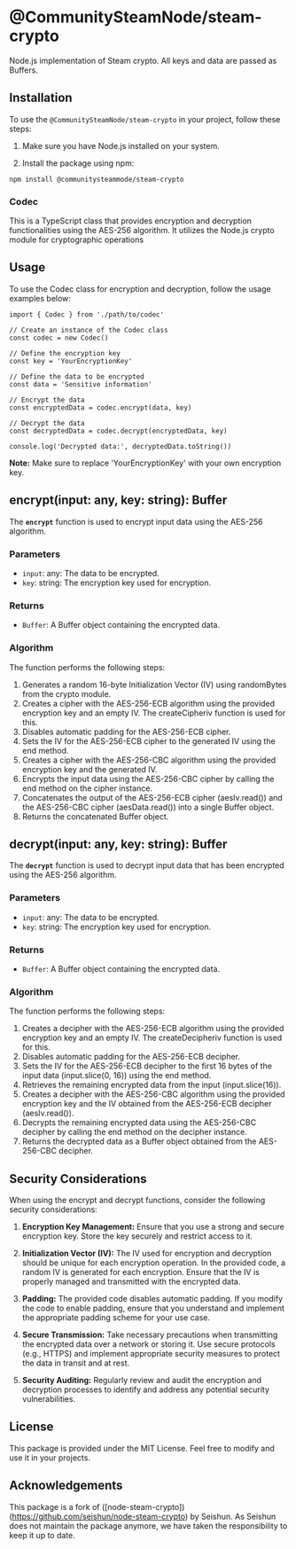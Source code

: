 # @CommunitySteamNode/steam-crypto

Node.js implementation of Steam crypto. All keys and data are passed as Buffers.

## Installation

To use the ``@CommunitySteamNode/steam-crypto`` in your project, follow these steps:

1. Make sure you have Node.js installed on your system.

2. Install the package using npm:

```
npm install @communitysteammode/steam-crypto
```

### Codec

This is a TypeScript class that provides encryption and decryption functionalities using the AES-256 algorithm. It utilizes the Node.js crypto module for cryptographic operations

## Usage

To use the Codec class for encryption and decryption, follow the usage examples below:

```
import { Codec } from './path/to/codec'

// Create an instance of the Codec class
const codec = new Codec()

// Define the encryption key
const key = 'YourEncryptionKey'

// Define the data to be encrypted
const data = 'Sensitive information'

// Encrypt the data
const encryptedData = codec.encrypt(data, key)

// Decrypt the data
const decryptedData = codec.decrypt(encryptedData, key)

console.log('Decrypted data:', decryptedData.toString())

```

**Note:** Make sure to replace 'YourEncryptionKey' with your own encryption key.

## encrypt(input: any, key: string): Buffer

The **`encrypt`** function is used to encrypt input data using the AES-256 algorithm.

### Parameters

* `input`: any: The data to be encrypted.
* `key`: string: The encryption key used for encryption.

### Returns

* `Buffer`: A Buffer object containing the encrypted data.

### Algorithm

The function performs the following steps:

1. Generates a random 16-byte Initialization Vector (IV) using randomBytes from the crypto module.
2. Creates a cipher with the AES-256-ECB algorithm using the provided encryption key and an empty IV. The createCipheriv function is used for this.
3. Disables automatic padding for the AES-256-ECB cipher.
4. Sets the IV for the AES-256-ECB cipher to the generated IV using the end method.
5. Creates a cipher with the AES-256-CBC algorithm using the provided encryption key and the generated IV.
6. Encrypts the input data using the AES-256-CBC cipher by calling the end method on the cipher instance.
7. Concatenates the output of the AES-256-ECB cipher (aesIv.read()) and the AES-256-CBC cipher (aesData.read()) into a single Buffer object.
8. Returns the concatenated Buffer object.

## decrypt(input: any, key: string): Buffer

The **`decrypt`** function is used to decrypt input data that has been encrypted using the AES-256 algorithm.

### Parameters

* `input`: any: The data to be encrypted.
* `key`: string: The encryption key used for encryption.

### Returns

* `Buffer`: A Buffer object containing the encrypted data.

### Algorithm

The function performs the following steps:

1. Creates a decipher with the AES-256-ECB algorithm using the provided encryption key and an empty IV. The createDecipheriv function is used for this.
2. Disables automatic padding for the AES-256-ECB decipher.
3. Sets the IV for the AES-256-ECB decipher to the first 16 bytes of the input data (input.slice(0, 16)) using the end method.
4. Retrieves the remaining encrypted data from the input (input.slice(16)).
5. Creates a decipher with the AES-256-CBC algorithm using the provided encryption key and the IV obtained from the AES-256-ECB decipher (aesIv.read()).
6. Decrypts the remaining encrypted data using the AES-256-CBC decipher by calling the end method on the decipher instance.
7. Returns the decrypted data as a Buffer object obtained from the AES-256-CBC decipher.

## Security Considerations

When using the encrypt and decrypt functions, consider the following security considerations:

1. **Encryption Key Management:** Ensure that you use a strong and secure encryption key. Store the key securely and restrict access to it.

2. **Initialization Vector (IV):** The IV used for encryption and decryption should be unique for each encryption operation. In the provided code, a random IV is generated for each encryption. Ensure that the IV is properly managed and transmitted with the encrypted data.

3. **Padding:** The provided code disables automatic padding. If you modify the code to enable padding, ensure that you understand and implement the appropriate padding scheme for your use case.

4. **Secure Transmission:** Take necessary precautions when transmitting the encrypted data over a network or storing it. Use secure protocols (e.g., HTTPS) and implement appropriate security measures to protect the data in transit and at rest.

5. **Security Auditing:** Regularly review and audit the encryption and decryption processes to identify and address any potential security vulnerabilities.

## License

This package is provided under the MIT License. Feel free to modify and use it in your projects.

## Acknowledgements

This package is a fork of ([node-steam-crypto])(<https://github.com/seishun/node-steam-crypto>) by Seishun.
As Seishun does not maintain the package anymore, we have taken the responsibility to keep it up to date.
